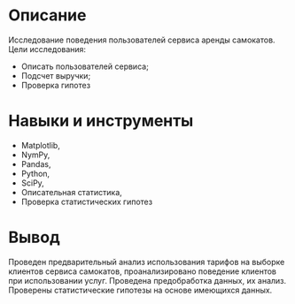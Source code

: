 # Описание
Исследование поведения пользователей сервиса аренды самокатов.
Цели исследования: 
- Описать пользователей сервиса;
- Подсчет выручки;
- Проверка гипотез

# Навыки и инструменты
- Matplotlib,
- NymPy,
- Pandas,
- Python,
- SciPy,
- Описательная статистика,
- Проверка статистических гипотез
  
# Вывод
Проведен предварительный анализ использования тарифов на выборке клиентов сервиса самокатов,
проанализировано поведение клиентов при использовании услуг. Проведена предобработка
данных, их анализ. Проверены статистические гипотезы на основе имеющихся данных.
